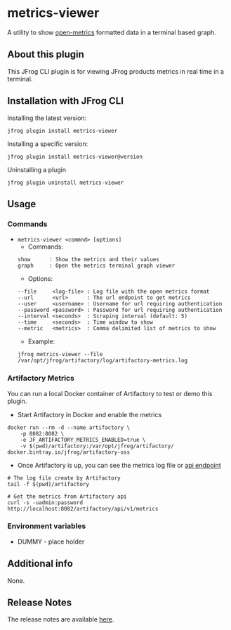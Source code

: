 # metrics-viewer
A utility to show [open-metrics](https://openmetrics.io/) formatted data in a terminal based graph.

## About this plugin
This JFrog CLI plugin is for viewing JFrog products metrics in real time in a terminal. 

## Installation with JFrog CLI
Installing the latest version:
```shell
jfrog plugin install metrics-viewer
```

Installing a specific version:
```shell
jfrog plugin install metrics-viewer@version
```

Uninstalling a plugin
```shell
jfrog plugin uninstall metrics-viewer
```

## Usage
### Commands
* `metrics-viewer <commnd> [options]`
    - Commands:
    ```
    show      : Show the metrics and their values
    graph     : Open the metrics terminal graph viewer 
    ```
    - Options:
    ```
    --file     <log-file> : Log file with the open metrics format
    --url      <url>      : The url endpoint to get metrics
    --user     <username> : Username for url requiring authentication
    --password <password> : Password for url requiring authentication
    --interval <seconds>  : Scraping interval (default: 5)
    --time     <seconds>  : Time window to show
    --metric   <metrics>  : Comma delimited list of metrics to show
    ```
    - Example:
    ```shell
    jfrog metrics-viewer --file /var/opt/jfrog/artifactory/log/artifactory-metrics.log
    ```

### Artifactory Metrics
You can run a local Docker container of Artifactory to test or demo this plugin.
 
* Start Artifactory in Docker and enable the metrics
```shell
docker run --rm -d --name artifactory \
    -p 8082:8082 \
    -e JF_ARTIFACTORY_METRICS_ENABLED=true \
    -v $(pwd)/artifactory:/var/opt/jfrog/artifactory/ docker.bintray.io/jfrog/artifactory-oss
```
* Once Artifactory is up, you can see the metrics log file or [api endpoint](https://www.jfrog.com/confluence/display/JFROG/Artifactory+REST+API#ArtifactoryRESTAPI-GettheOpenMetricsforArtifactory)
```shell
# The log file create by Artifactory
tail -f $(pwd)/artifactory

# Get the metrics from Artifactory api
curl -s -uadmin:password http://localhost:8082/artifactory/api/v1/metrics
```

### Environment variables
* DUMMY - place holder

## Additional info
None.

## Release Notes
The release notes are available [here](RELEASE.md).
